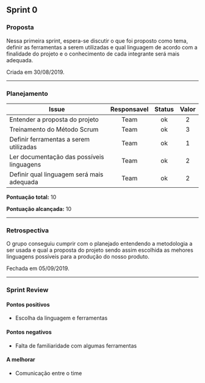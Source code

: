 ## Sprint 0


### Proposta

Nessa primeira sprint, espera-se discutir o que foi proposto como tema, definir as ferramentas a serem utilizadas e qual linguagem de acordo com a finalidade do projeto e o conhecimento de cada integrante será mais adequada.

Criada em 30/08/2019.

----

### Planejamento

**Issue** | **Responsavel** | **Status** | **Valor** 
--------- | :-------------: | :--------: | :-------:
Entender a proposta do projeto | Team | ok | 2
Treinamento do Método Scrum | Team | ok | 3
Definir ferramentas a serem utilizadas  | Team | ok | 1
Ler documentação das possíveis linguagens  | Team | ok | 2
Definir qual linguagem será mais adequada  | Team | ok | 2


**Pontuação total:** 10

**Pontuação alcançada:** 10

---

### Retrospectiva

O grupo conseguiu cumprir com o planejado entendendo a metodologia a ser usada e qual a proposta do projeto sendo assim escolhida as mehores linguagens possíveis para a produção do nosso produto.

Fechada em 05/09/2019.

---

### Sprint Review

#### Pontos positivos
* Escolha da linguagem e ferramentas

#### Pontos negativos
* Falta de familiaridade com algumas ferramentas 

#### A melhorar
* Comunicação entre o time




